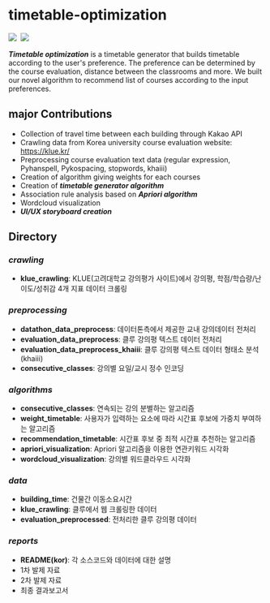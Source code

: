 <h1> timetable-optimization </h1>
<p align="left">
  <img src="https://img.shields.io/badge/Python-3776AB?style=flat-square&logo=Python&logoColor=white"/></a>&nbsp 
  <img src="https://img.shields.io/badge/R-276DC3?style=flat-square&logo=R&logoColor=white"/></a>&nbsp
</p>
<b><i>Timetable optimization</i></b> is a timetable generator that builds timetable according to the user's preference. The preference can be determined by the course evaluation, distance between the classrooms and more. We built our novel algorithm to recommend list of courses according to the input preferences.
<br>

<h2> major Contributions </h2>

- Collection of travel time between each building through Kakao API
- Crawling data from Korea university course evaluation website: https://klue.kr/
- Preprocessing course evaluation text data (regular expression, Pyhanspell, Pykospacing, stopwords, khaiii)
- Creation of algorithm giving weights for each courses
- Creation of **_timetable generator algorithm_**
- Association rule analysis based on **_Apriori algorithm_**
- Wordcloud visualization
- **_UI/UX storyboard creation_**

<h2> Directory </h2>

### _crawling_
- **klue_crawling**: KLUE(고려대학교 강의평가 사이트)에서 강의평, 학점/학습량/난이도/성취감 4개 지표 데이터 크롤링

### _preprocessing_
- **datathon_data_preprocess**: 데이터톤측에서 제공한 교내 강의데이터 전처리
- **evaluation_data_preprocess**: 클루 강의평 텍스트 데이터 전처리
- **evaluation_data_preprocess_khaiii**: 클루 강의평 텍스트 데이터 형태소 분석 (khaiii)
- **consecutive_classes**: 강의별 요일/교시 정수 인코딩

### _algorithms_
- **consecutive_classes**: 연속되는 강의 분별하는 알고리즘
- **weight_timetable**: 사용자가 입력하는 요소에 따라 시간표 후보에 가중치 부여하는 알고리즘
- **recommendation_timetable**: 시간표 후보 중 최적 시간표 추천하는 알고리즘
- **apriori_visualization**: Apriori 알고리즘을 이용한 연관키워드 시각화
- **wordcloud_visualization**: 강의별 워드클라우드 시각화

### _data_
- **building_time**: 건물간 이동소요시간
- **klue_crawling**: 클루에서 웹 크롤링한 데이터
- **evaluation_preprocessed**: 전처리한 클루 강의평 데이터

### _reports_
- **README(kor)**: 각 소스코드와 데이터에 대한 설명
- 1차 발제 자료
- 2차 발제 자료
- 최종 결과보고서
